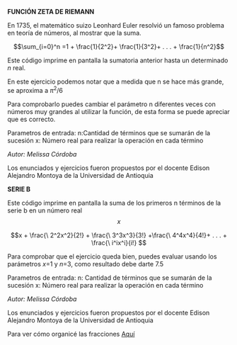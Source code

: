 **FUNCIÓN ZETA DE RIEMANN**

En 1735, el matemático suizo Leonhard Euler resolvió un famoso problema en teoría de números, al mostrar que la suma.

$$\sum_{i=0}^n =1 +  \frac{1}{2^2}+ \frac{1}{3^2}+ . . . + \frac{1}{n^2}$$

Este código imprime en pantalla la sumatoria anterior hasta un determinado $n$ real.

En este ejercicio podemos notar que a medida que n se hace más grande, se aproxima a  $\pi^2/6$

Para comprobarlo puedes cambiar el parámetro n diferentes veces con números muy grandes al utilizar la función, de esta forma se puede apreciar que es correcto.

Parametros de entrada:
  n:Cantidad de términos que se sumarán de la sucesión
  x: Número real para realizar la operación en cada término

_Autor: Melissa Córdoba_


Los enunciados y ejercicios fueron propuestos por el docente Edison Alejandro Montoya de la Universidad de Antioquia



**SERIE B**

Este código imprime en pantalla la suma de los primeros n términos 
de la serie b en un número real $$x$$

$$x + \frac{\ 2^2x^2}{2!} + \frac{\ 3^3x^3}{3!} +\frac{\ 4^4x^4}{4!}+ . . . + \frac{\ i^ix^i}{i!} $$


Para comprobar que el ejercicio queda bien, puedes evaluar usando los parámetros $x$=1 y $n$=3, como resultado debe darte 7.5

Parametros de entrada:
  n: Cantidad de términos que se sumarán de la sucesión
  x: Número real para realizar la operación en cada término

_Autor: Melissa Córdoba_


Los enunciados y ejercicios fueron propuestos por el docente Edison Alejandro Montoya de la Universidad de Antioquia

Para ver cómo organicé las fracciones [Aquí](http://es.overleaf.com/learn/latex/Aligning_equations_with_amsmath "Aquí")

